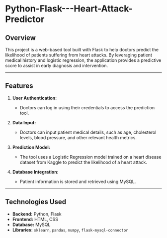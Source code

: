 # Python-Flask---Heart-Attack-Predictor

## Overview
This project is a web-based tool built with Flask to help doctors predict the likelihood of patients suffering from heart attacks. By leveraging patient medical history and logistic regression, the application provides a predictive score to assist in early diagnosis and intervention.

---

## Features
1. **User Authentication:**
   - Doctors can log in using their credentials to access the prediction tool.

2. **Data Input:**
   - Doctors can input patient medical details, such as age, cholesterol levels, blood pressure, and other relevant health metrics.

3. **Prediction Model:**
   - The tool uses a Logistic Regression model trained on a heart disease dataset from Kaggle to predict the likelihood of a heart attack.

4. **Database Integration:**
   - Patient information is stored and retrieved using MySQL.

---

## Technologies Used
- **Backend:** Python, Flask
- **Frontend:** HTML, CSS
- **Database:** MySQL
- **Libraries:** `sklearn`, `pandas`, `numpy`, `flask-mysql-connector`
